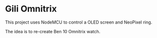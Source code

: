 # Gili Omnitrix

This project uses NodeMCU to control a OLED screen and NeoPixel ring.

The idea is to re-create Ben 10 Omnitrix watch.

